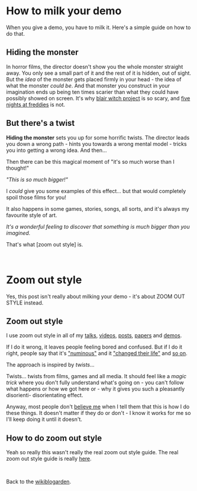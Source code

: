 # How to milk your demo

When you give a demo, you have to milk it. Here's a simple guide on how to do that.

## Hiding the monster

In horror films, the director doesn't show you the whole monster straight away. You only see a small part of it and the rest of it is hidden, out of sight. But the *idea* of the monster gets placed firmly in your head - the idea of what the monster *could be*. And that monster you construct in your imagination ends up being ten times scarier than what they could have possibly showed on screen. It's why [blair witch project](https://youtu.be/MBZ-POVsrlI?si=gAkMs_6Oh-RjO3ie) is so scary, and [five nights at freddies](https://youtu.be/Z_T0o5uNrlY?si=-TpD5z_syEGkELfE) is not.

## But there's a twist

**Hiding the monster** sets you up for some horrific twists. The director leads you down a wrong path - hints you towards a wrong mental model - tricks you into getting a wrong idea. And then...

Then there can be this magical moment of "it's so much worse than I thought!"

*"This is so much bigger!"*

I *could* give you some examples of this effect... but that would completely spoil those films for you!

It also happens in some games, stories, songs, all sorts, and it's always my favourite style of art.

*It's a wonderful feeling to discover that something is much bigger than you imagined.*

That's what [zoom out style] is.

<br>

# Zoom out style

Yes, this post isn't really about milking your demo - it's about ZOOM OUT STYLE instead.

## Zoom out style

I use zoom out style in all of my [talks](https://www.youtube.com/watch?v=eQgxFuw8f1U), [videos](https://youtu.be/Q4OIcwt8vcE), [posts](https://www.todepond.com/wikiblogarden/london/cardboard/cutouts/), [papers](/wikiblogarden/academia/citation/soon) and [demos](https://youtu.be/cF2OF75ivZM).

If I do it wrong, it leaves people feeling bored and confused. But if I do it right, people say that it's ["numinous"](https://x.com/jonathoda/status/1719165351039270978) and it ["changed their life"](https://x.com/cwervo/status/1719437682839875777) and [so on](https://x.com/milanlajtos/status/1716404397356228945).

The approach is inspired by *twists*...

Twists... twists from films, games and all media. It should feel like a *magic trick* where you don't fully understand what's going on - you can't follow what happens or how we got here or - why it gives you such a pleasantly disorienti- disorientating effect.

Anyway, most people don't [believe me](https://www.todepond.com/wikiblogarden/men/no/not/like/that/) when I tell them that this is how I do these things. It doesn't matter if they do or don't - I know it works for me so I'll keep doing it until it doesn't.

## How to do zoom out style

Yeah so really this wasn't really the real zoom out style guide. The real zoom out style guide is really [here](https://youtu.be/nER7-DVLEjA).

<br>

Back to the [wikiblogarden](/wikiblogarden).
